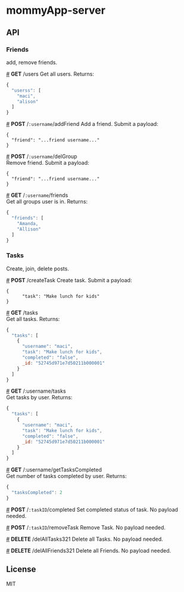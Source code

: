 # mommyApp-server

## API

### Friends
add, remove friends.

&#x20;<a href="#api-GET-users" name="api-GET-users">#</a> <b>GET</b> /users 
Get all users. Returns:

```js
{
  "userss": [
    "maci",
    "alison"
  ]
}
```

&#x20;<a href="#api-POST-username-addFriend" name="api-POST-username-addFriend">#</a> <b>POST</b> /`:username`/addFriend 
Add a friend. Submit a payload:

```
{
  "friend": "...friend username..."
}
```

&#x20;<a href="#api-POST-username-removeFriend" name="api-POST-username-removeFriend">#</a> <b>POST</b> /`:username`/delGroup  
Remove friend. Submit a payload:

```
{
  "friend": "...friend username..."
}
```

&#x20;<a href="#api-GET-username-friends" name="api-GET-username-friends">#</a> <b>GET</b> /`:username`/friends  
Get all groups user is  in. Returns:

```js
{
  "friends": [
    "Amanda,
    "Allison"
  ]
}
```

### Tasks
Create, join, delete posts.

&#x20;<a href="#api-POST-username-createTask" name="api-POST-username-createTask">#</a> <b>POST</b> /createTask
Create task. Submit a payload:

```
{
      "task": "Make lunch for kids"
}
```

&#x20;<a href="#api-GET-tasks" name="api-GET-tasks">#</a> <b>GET</b> /tasks  
Get all tasks. Returns: 

```js
{
  "tasks": [
    {
      "username": "maci",
      "task": "Make lunch for kids",
      "completed": "false",
      _id: "52745d971e7d50211b000001"
    }
  ]
}
```

&#x20;<a href="#api-GET-username-tasks" name="api-GET-username-tasks">#</a> <b>GET</b> /:username/tasks  
Get tasks by user. Returns: 


```js
{
  "tasks": [
    {
      "username": "maci",
      "task": "Make lunch for kids",
      "completed": "false",
      _id: "52745d971e7d50211b000001"
    }
  ]
}
```

&#x20;<a href="#api-GET-username-getTasksCompleted" name="api-GET-username-getTasksCompleted">#</a> <b>GET</b> /:username/getTasksCompleted  
Get number of tasks completed by user. Returns: 

```js
{
  "tasksCompleted": 2
}
```

&#x20;<a href="#api-POST-postID-completed" name="api-POST-taskID-completed">#</a> <b>POST</b> /`:taskID`/completed 
Set completed status of task. No payload needed.

&#x20;<a href="#api-POST-postID-removeTask" name="api-POST-taskID-removeTask">#</a> <b>POST</b> /`:taskID`/removeTask 
Remove Task. No payload needed.

&#x20;<a href="#api-DELETE-delAllTasks321" name="api-DELETE-delAllTasks321">#</a> <b>DELETE</b> /delAllTasks321
Delete all Tasks. No payload needed.

&#x20;<a href="#api-DELETE-delAllFriends321" name="api-DELETE-delAllFriends321">#</a> <b>DELETE</b> /delAllFriends321
Delete all Friends. No payload needed.

## License

MIT
